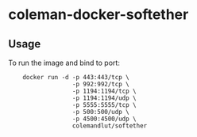 coleman-docker-softether
==================

Usage
-----

To run the image and bind to port:

        docker run -d -p 443:443/tcp \
                      -p 992:992/tcp \
                      -p 1194:1194/tcp \
                      -p 1194:1194/udp \
                      -p 5555:5555/tcp \
                      -p 500:500/udp \
                      -p 4500:4500/udp \
                      colemandlut/softether

